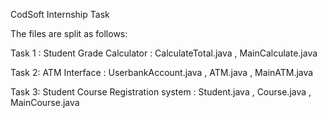 CodSoft Internship Task

The files are split as follows:

Task 1 : Student Grade Calculator : CalculateTotal.java , MainCalculate.java
   
Task 2: ATM Interface : UserbankAccount.java , ATM.java , MainATM.java

Task 3: Student Course Registration system : Student.java , Course.java , MainCourse.java
     
            
            
 
 
    
